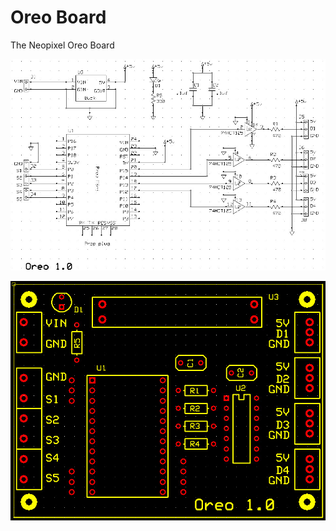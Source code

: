 # Oreo Board

The Neopixel Oreo Board

![](https://github.com/topherCantrell/oreoboard/blob/master/art/OreoSCH.jpg)

![](https://github.com/topherCantrell/oreoboard/blob/master/art/OreoPCB.jpg)
